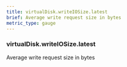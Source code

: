 ```yaml
---
title: virtualDisk.writeIOSize.latest
brief: Average write request size in bytes
metric_type: gauge
---
```

### virtualDisk.writeIOSize.latest

Average write request size in bytes